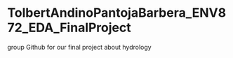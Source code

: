# TolbertAndinoPantojaBarbera_ENV872_EDA_FinalProject
group Github for our final project about hydrology
